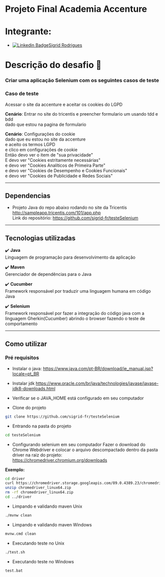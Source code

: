 # Projeto Final Academia Accenture <br>

# Integrante: <br>

- [![Linkedin Badge](https://img.shields.io/badge/-Sigrid-blue?style=flat-square&logo=Linkedin&logoColor=white&link=https://www.linkedin.com/in/sigrid-rodrigues/)](https://www.linkedin.com/in/sigrid-rodrigues/)[Sigrid Rodrigues](https://github.com/sigrid-fr)


# Descrição do desafio 🚀
### Criar uma aplicação Selenium com os seguintes casos de teste
### Caso de teste 
Acessar o site da accenture e aceitar os cookies do LGPD<br>

<b>Cenário</b>: Entrar no site do tricentis e preencher formulario um usando tdd e bdd <br>
dado que estou na pagina de formulario <br>

<b>Cenário</b>: Configurações do cookie<br>
dado que eu estou no site da accenture<br>
e aceito os termos LGPD<br>
e clico em configurações de cookie<br>
Então devo ver o item de "sua privacidade"<br>
E devo ver "Cookies estritamente necessárias"<br>
e devo ver "Cookies Analíticos de Primeira Parte"<br>
e devo ver "Cookies de Desempenho e Cookies Funcionais"<br>
e devo ver "Cookies de Publicidade e Redes Sociais"<br>

--------------------------------------------------------------------
## Dependencias
- Projeto Java do repo abaixo rodando no site da Tricentis<br>
http://sampleapp.tricentis.com/101/app.php <br>
Link do repositório: https://github.com/sigrid-fr/testeSelenium <br>

--------------------------------------------------------------------

## Tecnologias utilizadas
:heavy_check_mark: <b>Java</b><br>
Linguagem de programação para desenvolvimento da aplicação<br>

:heavy_check_mark: <b>Maven</b><br>
Gerenciador de dependências para o Java<br>

:heavy_check_mark: <b>Cucumber</b><br>
Framework responsável por traduzir uma linguagem humana em código Java<br>

:heavy_check_mark: <b>Selenium</b><br>
Framework responsável por fazer a integração do código java com a linguagem Gherkin(Cucumber) abrindo o browser fazendo o teste de comportamento<br>

--------------------------------------------------------------------
## Como utilizar
### Pré requisitos
- Instalar o java:
https://www.java.com/pt-BR/download/ie_manual.jsp?locale=pt_BR
- Instalar jdk
https://www.oracle.com/br/java/technologies/javase/javase-jdk8-downloads.html
- Verificar se o JAVA_HOME está configurado em seu computador



- Clone do projeto
 ```bash
git clone https://github.com/sigrid-fr/testeSelenium
 ```

- Entrando na pasta do projeto
 ```bash
cd testeSelenium
 ```

- Configurando selenium em seu computador
Fazer o download do Chrome Webdriver e colocar o arquivo descompactado dentro da pasta driver na raiz do projeto:<br>
https://chromedriver.chromium.org/downloads<br>

<b>Exemplo:</b><br>
 ```bash
cd driver
curl https://chromedriver.storage.googleapis.com/89.0.4389.23/chromedriver_linux64.zip
unzip chromedriver_linux64.zip
rm -rf chromedriver_linux64.zip
cd ../driver
 ```

- Limpando e validando maven Unix
 ```bash
./mvnw clean
 ```
 
- Limpando e validando maven Windows
 ```bash
mvnw.cmd clean
 ```

- Executando teste no Unix
 ```bash
./test.sh
 ```

- Executando teste no Windows
 ```bash
test.bat
 ```
